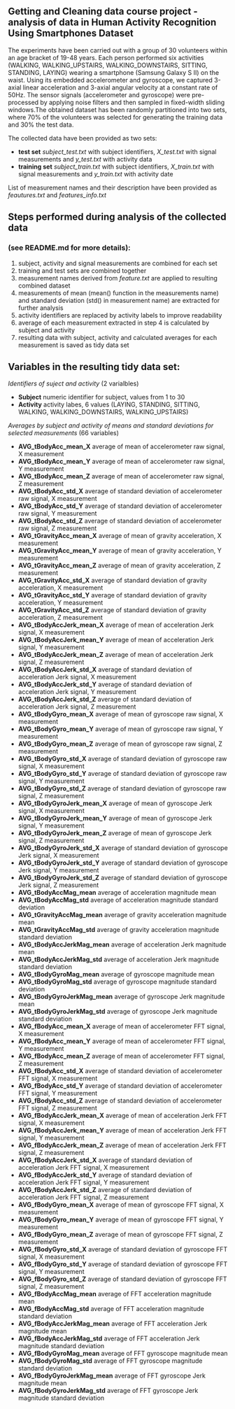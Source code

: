 ## Getting and Cleaning data course project - analysis of data in Human Activity Recognition Using Smartphones Dataset

The experiments have been carried out with a group of 30 volunteers within an age bracket of 19-48 years. Each person performed six activities (WALKING, WALKING_UPSTAIRS, WALKING_DOWNSTAIRS, SITTING, STANDING, LAYING) wearing a smartphone (Samsung Galaxy S II) on the waist. Using its embedded accelerometer and gyroscope, we captured 3-axial linear acceleration and 3-axial angular velocity at a constant rate of 50Hz.  The sensor signals (accelerometer and gyroscope) were pre-processed by applying noise filters and then sampled in fixed-width sliding windows.The obtained dataset has been randomly partitioned into two sets, where 70% of the volunteers was selected for generating the training data and 30% the test data.

The collected data have been provided as two sets:

- **test set** *subject_test.txt* with subject identifiers, *X_test.txt* with signal measurements and *y_test.txt* with activity data 
- **training set** *subject_train.txt* with subject identifiers, *X_train.txt* with signal measurements and *y_train.txt* with activity date

List of measurement names and their description have been provided as *feautures.txt* and *features_info.txt*  

## Steps performed during analysis of the collected data 
### (see README.md for more details):
1. subject, activity and signal measurements are combined for each set
2. training and test sets are combined together
3. measurement names derived from *feature.txt* are applied to resulting combined dataset
4. measurements of mean (mean() function in the measurements name) and standard deviation (std() in measurement name) are extracted for further analysis
5. activity identifiers are replaced by activity labels to improve readability
6. average of each measurement extracted in step 4 is calculated by subject and activity
7. resulting data with subject, activity and calculated averages for each measurement is saved as tidy data set


## Variables in the resulting tidy data set:
*Identifiers of suject and activity* (2 varialbles)

 - **Subject** numeric identifier for subject, values from 1 to 30
 - **Activity** activity labes, 6 values (LAYING, STANDING, SITTING, WALKING, WALKING_DOWNSTAIRS, WALKING_UPSTAIRS)
 
*Averages by subject and activity of means and standard deviations for selected measurements* (66 variables)

 - **AVG_tBodyAcc_mean_X** average of mean of accelerometer raw signal, X measurement
 - **AVG_tBodyAcc_mean_Y** average of mean of accelerometer raw signal, Y measurement
 - **AVG_tBodyAcc_mean_Z** average of mean of accelerometer raw signal, Z measurement
 - **AVG_tBodyAcc_std_X** average of standard deviation of accelerometer raw signal, X measurement
 - **AVG_tBodyAcc_std_Y** average of standard deviation of accelerometer raw signal, Y measurement
 - **AVG_tBodyAcc_std_Z** average of standard deviation of accelerometer raw signal, Z measurement
 - **AVG_tGravityAcc_mean_X** average of mean of gravity acceleration, X measurement
 - **AVG_tGravityAcc_mean_Y** average of mean of gravity acceleration, Y measurement
 - **AVG_tGravityAcc_mean_Z** average of mean of gravity acceleration, Z measurement
 - **AVG_tGravityAcc_std_X** average of standard deviation of gravity acceleration, X measurement
 - **AVG_tGravityAcc_std_Y** average of standard deviation of gravity acceleration, Y measurement
 - **AVG_tGravityAcc_std_Z** average of standard deviation of gravity acceleration, Z measurement
 - **AVG_tBodyAccJerk_mean_X** average of mean of acceleration Jerk signal, X measurement
 - **AVG_tBodyAccJerk_mean_Y** average of mean of acceleration Jerk signal, Y measurement
 - **AVG_tBodyAccJerk_mean_Z** average of mean of acceleration Jerk signal, Z measurement
 - **AVG_tBodyAccJerk_std_X** average of standard deviation of acceleration Jerk signal, X measurement
 - **AVG_tBodyAccJerk_std_Y** average of standard deviation of acceleration Jerk signal, Y measurement
 - **AVG_tBodyAccJerk_std_Z** average of standard deviation of acceleration Jerk signal, Z measurement
 - **AVG_tBodyGyro_mean_X** average of mean of gyroscope raw signal, X measurement
 - **AVG_tBodyGyro_mean_Y** average of mean of gyroscope raw signal, Y measurement
 - **AVG_tBodyGyro_mean_Z** average of mean of gyroscope raw signal, Z measurement
 - **AVG_tBodyGyro_std_X** average of standard deviation of gyroscope raw signal, X measurement
 - **AVG_tBodyGyro_std_Y** average of standard deviation of gyroscope raw signal, Y measurement
 - **AVG_tBodyGyro_std_Z** average of standard deviation of gyroscope raw signal, Z measurement
 - **AVG_tBodyGyroJerk_mean_X** average of mean of gyroscope Jerk signal, X measurement
 - **AVG_tBodyGyroJerk_mean_Y** average of mean of gyroscope Jerk signal, Y measurement
 - **AVG_tBodyGyroJerk_mean_Z** average of mean of gyroscope Jerk signal, Z measurement
 - **AVG_tBodyGyroJerk_std_X** average of standard deviation of gyroscope Jerk signal, X measurement
 - **AVG_tBodyGyroJerk_std_Y** average of standard deviation of gyroscope Jerk signal, Y measurement
 - **AVG_tBodyGyroJerk_std_Z** average of standard deviation of gyroscope Jerk signal, Z measurement
 - **AVG_tBodyAccMag_mean** average of acceleration magnitude mean
 - **AVG_tBodyAccMag_std** average of acceleration magnitude standard deviation
 - **AVG_tGravityAccMag_mean** average of gravity acceleration magnitude mean
 - **AVG_tGravityAccMag_std** average of gravity acceleration magnitude standard deviation
 - **AVG_tBodyAccJerkMag_mean** average of acceleration Jerk magnitude mean
 - **AVG_tBodyAccJerkMag_std** average of acceleration Jerk magnitude standard deviation
 - **AVG_tBodyGyroMag_mean** average of gyroscope magnitude mean
 - **AVG_tBodyGyroMag_std** average of gyroscope magnitude standard deviation
 - **AVG_tBodyGyroJerkMag_mean** average of gyroscope Jerk magnitude mean
 - **AVG_tBodyGyroJerkMag_std** average of gyroscope Jerk magnitude standard deviation
 - **AVG_fBodyAcc_mean_X** average of mean of accelerometer FFT signal, X measurement
 - **AVG_fBodyAcc_mean_Y** average of mean of accelerometer FFT signal, Y measurement
 - **AVG_fBodyAcc_mean_Z** average of mean of accelerometer FFT signal, Z measurement
 - **AVG_fBodyAcc_std_X** average of standard deviation of accelerometer FFT signal, X measurement
 - **AVG_fBodyAcc_std_Y** average of standard deviation of accelerometer FFT signal, Y measurement
 - **AVG_fBodyAcc_std_Z** average of standard deviation of accelerometer FFT signal, Z measurement
 - **AVG_fBodyAccJerk_mean_X** average of mean of acceleration Jerk FFT signal, X measurement
 - **AVG_fBodyAccJerk_mean_Y** average of mean of acceleration Jerk FFT signal, Y measurement
 - **AVG_fBodyAccJerk_mean_Z** average of mean of acceleration Jerk FFT signal, Z measurement
 - **AVG_fBodyAccJerk_std_X** average of standard deviation of acceleration Jerk FFT signal, X measurement
 - **AVG_fBodyAccJerk_std_Y** average of standard deviation of acceleration Jerk FFT signal, Y measurement
 - **AVG_fBodyAccJerk_std_Z** average of standard deviation of acceleration Jerk FFT signal, Z measurement
 - **AVG_fBodyGyro_mean_X** average of mean of gyroscope FFT signal, X measurement
 - **AVG_fBodyGyro_mean_Y** average of mean of gyroscope FFT signal, Y measurement
 - **AVG_fBodyGyro_mean_Z** average of mean of gyroscope FFT signal, Z measurement
 - **AVG_fBodyGyro_std_X** average of standard deviation of gyroscope FFT signal, X measurement
 - **AVG_fBodyGyro_std_Y** average of standard deviation of gyroscope FFT signal, Y measurement
 - **AVG_fBodyGyro_std_Z** average of standard deviation of gyroscope FFT signal, Z measurement
 - **AVG_fBodyAccMag_mean** average of FFT acceleration magnitude mean
 - **AVG_fBodyAccMag_std** average of FFT acceleration magnitude standard deviation
 - **AVG_fBodyAccJerkMag_mean** average of FFT acceleration Jerk magnitude mean
 - **AVG_fBodyAccJerkMag_std** average of FFT acceleration Jerk magnitude standard deviation
 - **AVG_fBodyGyroMag_mean** average of FFT gyroscope magnitude mean
 - **AVG_fBodyGyroMag_std** average of FFT gyroscope magnitude standard deviation
 - **AVG_fBodyGyroJerkMag_mean** average of FFT gyroscope Jerk magnitude mean
 - **AVG_fBodyGyroJerkMag_std** average of FFT gyroscope Jerk magnitude standard deviation



